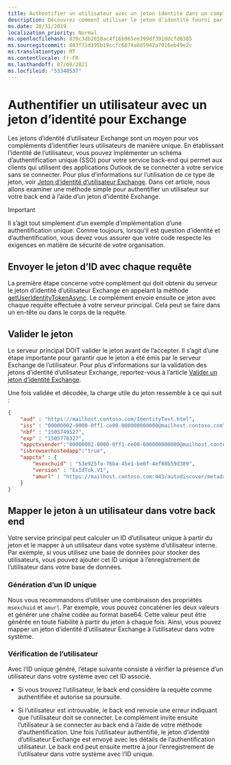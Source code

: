 ```yaml
---
title: Authentifier un utilisateur avec un jeton identité dans un complément
description: Découvrez comment utiliser le jeton d’identité fourni par un complément Outlook pour implémenter l’authentification unique SSO dans votre service.
ms.date: 10/31/2019
localization_priority: Normal
ms.openlocfilehash: 839c3db2658ac4f16b965ee399df391ddcfd0385
ms.sourcegitcommit: 883f71d395b19ccfc6874a0d5942a7016eb49e2c
ms.translationtype: MT
ms.contentlocale: fr-FR
ms.lasthandoff: 07/09/2021
ms.locfileid: "53348537"
---
```

# <a name="authenticate-a-user-with-an-identity-token-for-exchange"></a>Authentifier un utilisateur avec un jeton d’identité pour Exchange

Les jetons d’identité d’utilisateur Exchange sont un moyen pour vos compléments d'identifier leurs utilisateurs de manière unique.
 En établissant l’identité de l’utilisateur, vous pouvez implémenter un schéma d’authentification unique (SSO) pour votre service back-end qui permet aux clients qui utilisent des applications Outlook de se connecter à votre service sans se connecter. Pour plus d’informations sur l’utilisation de ce type de jeton, voir [Jeton d’identité d’utilisateur Exchange](authentication.md#exchange-user-identity-token). Dans cet article, nous allons examiner une méthode simple pour authentifier un utilisateur sur votre back end à l’aide d’un jeton d’identité Exchange.


> [!IMPORTANT]
> Il s’agit tout simplement d’un exemple d’implémentation d’une authentification unique. Comme toujours, lorsqu’il est question d’identité et d’authentification, vous devez vous assurer que votre code respecte les exigences en matière de sécurité de votre organisation.

## <a name="send-the-id-token-with-each-request"></a>Envoyer le jeton d’ID avec chaque requête

La première étape concerne votre complément qui doit obtenir du serveur le jeton d’identité d’utilisateur Exchange en appelant la méthode [getUserIdentityTokenAsync](../reference/objectmodel/preview-requirement-set/office.context.mailbox.md#methods). Le complément envoie ensuite ce jeton avec chaque requête effectuée à votre serveur principal. Cela peut se faire dans un en-tête ou dans le corps de la requête.

## <a name="validate-the-token"></a>Valider le jeton

Le serveur principal DOIT valider le jeton avant de l’accepter. Il s’agit d’une étape importante pour garantir que le jeton a été émis par le serveur Exchange de l’utilisateur. Pour plus d’informations sur la validation des jetons d’identité d’utilisateur Exchange, reportez-vous à l’article [Valider un jeton d’identité Exchange](validate-an-identity-token.md).

Une fois validée et décodée, la charge utile du jeton ressemble à ce qui suit :

```json
{ 
    "aud" : "https://mailhost.contoso.com/IdentityTest.html",
    "iss" : "00000002-0000-0ff1-ce00-000000000000@mailhost.contoso.com",
    "nbf" : "1505749527",
    "exp" : "1505778327",
    "appctxsender":"00000002-0000-0ff1-ce00-000000000000@mailhost.context.com",
    "isbrowserhostedapp":"true",
    "appctx" : {
        "msexchuid" : "53e925fa-76ba-45e1-be0f-4ef08b59d389",
        "version" : "ExIdTok.V1",
        "amurl" : "https://mailhost.contoso.com:443/autodiscover/metadata/json/1"
    }
}
```

## <a name="map-the-token-to-a-user-in-your-backend"></a>Mapper le jeton à un utilisateur dans votre back end


Votre service principal peut calculer un ID d’utilisateur unique à partir du jeton et le mapper à un utilisateur dans votre système d’utilisateur interne. Par exemple, si vous utilisez une base de données pour stocker des utilisateurs, vous pouvez ajouter cet ID unique à l’enregistrement de l’utilisateur dans votre base de données.

### <a name="generate-a-unique-id"></a>Génération d’un ID unique

Nous vous recommandons d’utiliser une combinaison des propriétés `msexchuid` et `amurl`. Par exemple, vous pouvez concaténer les deux valeurs et générer une chaîne codée au format base64. Cette valeur peut être générée en toute fiabilité à partir du jeton à chaque fois. Ainsi, vous pouvez mapper un jeton d’identité d’utilisateur Exchange à l’utilisateur dans votre système.

### <a name="check-the-user"></a>Vérification de l’utilisateur

Avec l’ID unique généré, l’étape suivante consiste à vérifier la présence d’un utilisateur dans votre système avec cet ID associé.

- Si vous trouvez l’utilisateur, le back end considère la requête comme authentifiée et autorise sa poursuite.


- Si l’utilisateur est introuvable, le back end renvoie une erreur indiquant que l’utilisateur doit se connecter. 
 Le complément invite ensuite l’utilisateur à se connecter au back end à l’aide de votre méthode d’authentification.
 Une fois l’utilisateur authentifié, le jeton d’identité d’utilisateur Exchange est envoyé avec les détails de l’authentification utilisateur. Le back end peut ensuite mettre à jour l’enregistrement de l’utilisateur dans votre système avec l’ID unique.

